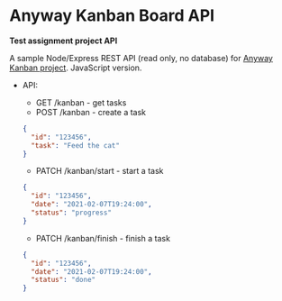 # Anyway Kanban Board API
**Test assignment project API**

A sample Node/Express REST API (read only, no database) for [Anyway Kanban project](https://github.com/cat-street/anyway-kanban). JavaScript version.

* API:

    * GET /kanban - get tasks
    * POST /kanban - create a task
    ```json
    {
      "id": "123456",
      "task": "Feed the cat"
    }
    ```
    * PATCH /kanban/start - start a task
    ```json
    {
      "id": "123456",
      "date": "2021-02-07T19:24:00",
      "status": "progress"
    }
    ```
    * PATCH /kanban/finish - finish a task
    ```json
    {
      "id": "123456",
      "date": "2021-02-07T19:24:00",
      "status": "done"
    }
    ```
